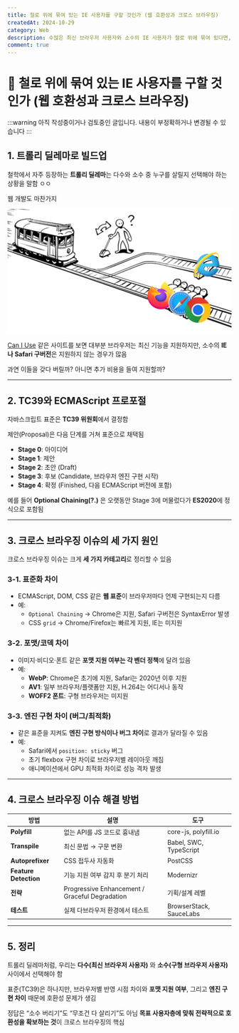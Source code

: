 ```yaml
---
title: 철로 위에 묶여 있는 IE 사용자를 구할 것인가 (웹 호환성과 크로스 브라우징)
createdAt: 2024-10-29
category: Web
description: 수많은 최신 브라우저 사용자와 소수의 IE 사용자가 철로 위에 묶여 있다면, 개발자는 누구를 구해야 할까요? 트롤리 딜레마로 풀어보는 웹 호환성과 크로스 브라우징 이야기
comment: true
---
```


# 🚋 철로 위에 묶여 있는 IE 사용자를 구할 것인가 (웹 호환성과 크로스 브라우징)

:::warning
아직 작성중이거나 검토중인 글입니다. 내용이 부정확하거나 변경될 수 있습니다
:::

## 1. 트롤리 딜레마로 빌드업

철학에서 자주 등장하는 **트롤리 딜레마**는 다수와 소수 중 누구를 살릴지 선택해야 하는 상황을 말함 ㅇㅇ

웹 개발도 마찬가지

![트롤리 딜레마와 웹 호환성](./img/trolley-dilemma-compatibility/trolley.jpg)

[Can I Use](https://caniuse.com/) 같은 사이트를 보면 대부분 브라우저는 최신 기능을 지원하지만, 소수의 **IE나 Safari 구버전**은 지원하지 않는 경우가 많음

과연 이들을 갖다 버릴까? 아니면 추가 비용을 들여 지원할까?

---

## 2. TC39와 ECMAScript 프로포절

자바스크립트 표준은 **TC39 위원회**에서 결정함

제안(Proposal)은 다음 단계를 거쳐 표준으로 채택됨

- **Stage 0**: 아이디어
- **Stage 1**: 제안
- **Stage 2**: 초안 (Draft)
- **Stage 3**: 후보 (Candidate, 브라우저 엔진 구현 시작)
- **Stage 4**: 확정 (Finished, 다음 ECMAScript 버전에 포함)

예를 들어 **Optional Chaining(?.)** 은 오랫동안 Stage 3에 머물렀다가 **ES2020**에 정식으로 포함됨

---

## 3. 크로스 브라우징 이슈의 세 가지 원인

크로스 브라우징 이슈는 크게 **세 가지 카테고리**로 정리할 수 있음

### 3-1. 표준화 차이

- ECMAScript, DOM, CSS 같은 **웹 표준**이 브라우저마다 언제 구현되는지 다름
- 예:
    - `Optional Chaining` → Chrome은 지원, Safari 구버전은 SyntaxError 발생
    - CSS `grid` → Chrome/Firefox는 빠르게 지원, IE는 미지원

### 3-2. 포맷/코덱 차이

- 이미지·비디오·폰트 같은 **포맷 지원 여부는 각 벤더 정책**에 달려 있음
- 예:
    - **WebP**: Chrome은 초기에 지원, Safari는 2020년 이후 지원
    - **AV1**: 일부 브라우저/플랫폼만 지원, H.264는 어디서나 동작
    - **WOFF2 폰트**: 구형 브라우저는 미지원

### 3-3. 엔진 구현 차이 (버그/최적화)

- 같은 표준을 지켜도 **엔진 구현 방식이나 버그 차이**로 결과가 달라질 수 있음
- 예:
    - Safari에서 `position: sticky` 버그
    - 초기 flexbox 구현 차이로 브라우저별 레이아웃 깨짐
    - 애니메이션에서 GPU 최적화 차이로 성능 격차 발생

---

## 4. 크로스 브라우징 이슈 해결 방법

| 방법                  | 설명                                           | 도구                    |
| --------------------- | ---------------------------------------------- | ----------------------- |
| **Polyfill**          | 없는 API를 JS 코드로 흉내냄                    | core-js, polyfill.io    |
| **Transpile**         | 최신 문법 → 구문 변환                          | Babel, SWC, TypeScript  |
| **Autoprefixer**      | CSS 접두사 자동화                              | PostCSS                 |
| **Feature Detection** | 기능 지원 여부 감지 후 분기 처리               | Modernizr               |
| **전략**              | Progressive Enhancement / Graceful Degradation | 기획/설계 레벨          |
| **테스트**            | 실제 다브라우저 환경에서 테스트                | BrowserStack, SauceLabs |

---

## 5. 정리

트롤리 딜레마처럼, 우리는 **다수(최신 브라우저 사용자)** 와 **소수(구형 브라우저 사용자)** 사이에서 선택해야 함

표준(TC39)은 하나지만, 브라우저별 반영 시점 차이와 **포맷 지원 여부**, 그리고 **엔진 구현 차이** 때문에 호환성 문제가 생김

정답은 “소수 버리기”도 “무조건 다 살리기”도 아님
**목표 사용자층에 맞춰 전략적으로 호환성을 확보하는 것**이 크로스 브라우징의 핵심
